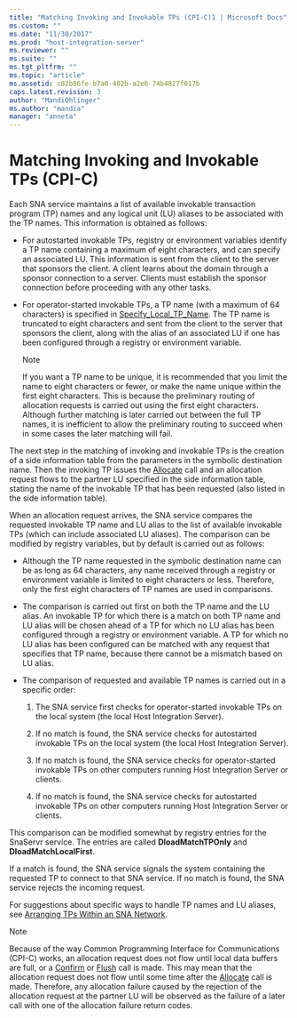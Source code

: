 ```yaml
---
title: "Matching Invoking and Invokable TPs (CPI-C)1 | Microsoft Docs"
ms.custom: ""
ms.date: "11/30/2017"
ms.prod: "host-integration-server"
ms.reviewer: ""
ms.suite: ""
ms.tgt_pltfrm: ""
ms.topic: "article"
ms.assetid: c82b86fe-b7a0-402b-a2e6-74b4827f017b
caps.latest.revision: 3
author: "MandiOhlinger"
ms.author: "mandia"
manager: "anneta"
---
```

# Matching Invoking and Invokable TPs (CPI-C)
Each  SNA service maintains a list of available invokable transaction program (TP) names and any logical unit (LU) aliases to be associated with the TP names. This information is obtained as follows:  
  
-   For autostarted invokable TPs, registry or environment variables identify a TP name containing a maximum of eight characters, and can specify an associated LU. This information is sent from the client to the server that sponsors the client. A client learns about the domain through a sponsor connection to a server. Clients must establish the sponsor connection before proceeding with any other tasks.  
  
-   For operator-started invokable TPs, a TP name (with a maximum of 64 characters) is specified in [Specify_Local_TP_Name](../HIS2010/specify-local-tp-name-cpi-c-1.md). The TP name is truncated to eight characters and sent from the client to the server that sponsors the client, along with the alias of an associated LU if one has been configured through a registry or environment variable.  
  
    > [!NOTE]
    >  If you want a TP name to be unique, it is recommended that you limit the name to eight characters or fewer, or make the name unique within the first eight characters. This is because the preliminary routing of allocation requests is carried out using the first eight characters. Although further matching is later carried out between the full TP names, it is inefficient to allow the preliminary routing to succeed when in some cases the later matching will fail.  
  
 The next step in the matching of invoking and invokable TPs is the creation of a side information table from the parameters in the symbolic destination name. Then the invoking TP issues the [Allocate](../HIS2010/allocate-cpi-c-1.md) call and an allocation request flows to the partner LU specified in the side information table, stating the name of the invokable TP that has been requested (also listed in the side information table).  
  
 When an allocation request arrives, the SNA service compares the requested invokable TP name and LU alias to the list of available invokable TPs (which can include associated LU aliases). The comparison can be modified by registry variables, but by default is carried out as follows:  
  
-   Although the TP name requested in the symbolic destination name can be as long as 64 characters, any name received through a registry or environment variable is limited to eight characters or less. Therefore, only the first eight characters of TP names are used in comparisons.  
  
-   The comparison is carried out first on both the TP name and the LU alias. An invokable TP for which there is a match on both TP name and LU alias will be chosen ahead of a TP for which no LU alias has been configured through a registry or environment variable. A TP for which no LU alias has been configured can be matched with any request that specifies that TP name, because there cannot be a mismatch based on LU alias.  
  
-   The comparison of requested and available TP names is carried out in a specific order:  
  
    1.  The SNA service first checks for operator-started invokable TPs on the local system (the local Host Integration Server).  
  
    2.  If no match is found, the SNA service checks for autostarted invokable TPs on the local system (the local Host Integration Server).  
  
    3.  If no match is found, the SNA service checks for operator-started invokable TPs on other computers running Host Integration Server or clients.  
  
    4.  If no match is found, the SNA service checks for autostarted invokable TPs on other computers running Host Integration Server or clients.  
  
 This comparison can be modified somewhat by registry entries for the SnaServr service. The entries are called **DloadMatchTPOnly** and **DloadMatchLocalFirst**.  
  
 If a match is found, the SNA service signals the system containing the requested TP to connect to that SNA service. If no match is found, the SNA service rejects the incoming request.  
  
 For suggestions about specific ways to handle TP names and LU aliases, see [Arranging TPs Within an SNA Network](../core/arranging-tps-within-an-sna-network-cpi-c-2.md).  
  
> [!NOTE]
>  Because of the way Common Programming Interface for Communications (CPI-C) works, an allocation request does not flow until local data buffers are full, or a [Confirm](../HIS2010/confirm-cpi-c-1.md) or [Flush](../HIS2010/flush-cpi-c-1.md) call is made. This may mean that the allocation request does not flow until some time after the [Allocate](../HIS2010/allocate-cpi-c-1.md) call is made. Therefore, any allocation failure caused by the rejection of the allocation request at the partner LU will be observed as the failure of a later call with one of the allocation failure return codes.